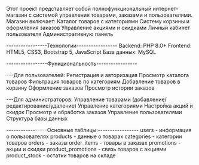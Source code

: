 
Этот проект представляет собой полнофункциональный интернет-магазин с системой управления товарами, заказами и пользователями. Магазин включает:
Каталог товаров с категориями
Систему корзины и оформления заказов
Управление акциями и скидками
Личный кабинет пользователя
Административную панель

-----------------Технологии-----------------
Backend: PHP 8.0+
Frontend: HTML5, CSS3, Bootstrap 5, JavaScript
База данных: MySQL

-----------------Функциональность-----------------

---Для пользователей:
Регистрация и авторизация
Просмотр каталога товаров
Фильтрация товаров по категориям
Добавление товаров в корзину
Оформление заказов
Просмотр истории заказов

---Для администраторов:
Управление товарами (добавление/редактирование/удаление)
Управление категориями
Настройка акций и скидок
Просмотр и обработка заказов
Управление пользователями
Структура базы данных

-----------------Основные таблицы:-----------------
users - информация о пользователях
products - данные о товарах
categories - категории товаров
orders - заказы
order_items - товары в заказах
promotions - акции и скидки
product_promotions - связь товаров с акциями
product_stock - остатки товаров на складе
